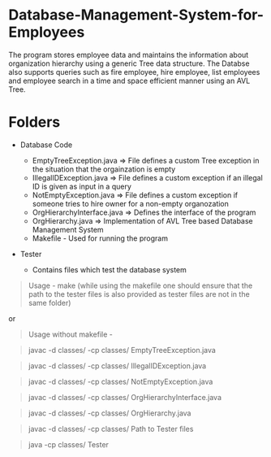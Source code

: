 # Database-Management-System-for-Employees

The program stores employee data and maintains the information about organization hierarchy using a generic Tree data structure. The Databse also supports queries such as fire employee, hire employee, list employees and employee search in a time and space efficient manner using an AVL Tree.

# Folders

- Database Code
  - EmptyTreeException.java => File defines a custom Tree exception in the situation that the orgainzation is empty
  - IllegalIDException.java => File defines a custom exception if an illegal ID is given as input in a query
  - NotEmptyException.java => File defines a custom exception if someone tries to hire owner for a non-empty organozation
  - OrgHierarchyInterface.java => Defines the interface of the program
  - OrgHierarchy.java => Implementation of AVL Tree based Database Management System
  - Makefile - Used for running the program

- Tester 
  - Contains files which test the database system

> Usage - make (while using the makefile one should ensure that the path to the tester files is also provided as tester files are not in the same folder)

or 

> Usage without makefile - 

> javac -d classes/ -cp classes/ EmptyTreeException.java

> javac -d classes/ -cp classes/ IllegalIDException.java

> javac -d classes/ -cp classes/ NotEmptyException.java

> javac -d classes/ -cp classes/ OrgHierarchyInterface.java

> javac -d classes/ -cp classes/ OrgHierarchy.java

> javac -d classes/ -cp classes/ Path to Tester files

> java -cp classes/ Tester
